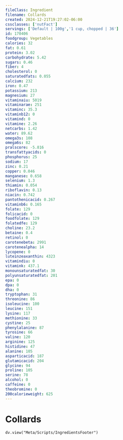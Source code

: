```yaml
---
fileClass: Ingredient
filename: Collards
created: 2024-12-21T19:27:02-06:00
cssclasses: ['nutFact']
servings: ['Default | 100g','1 cup, chopped | 36']
id: 170406
foodgroup: Vegetables
calories: 32
fat: 0.61
protein: 3.02
carbohydrate: 5.42
sugars: 0.46
fiber: 4
cholesterol: 0
saturatedfats: 0.055
calcium: 232
iron: 0.47
potassium: 213
magnesium: 27
vitaminaiu: 5019
vitaminarae: 251
vitaminc: 35.3
vitaminb12: 0
vitamind: 0
vitamine: 2.26
netcarbs: 1.42
water: 89.62
omega3s: 108
omega6s: 82
pralscore: -5.816
transfattyacids: 0
phosphorus: 25
sodium: 17
zinc: 0.21
copper: 0.046
manganese: 0.658
selenium: 1.3
thiamin: 0.054
riboflavin: 0.13
niacin: 0.742
pantothenicacid: 0.267
vitaminb6: 0.165
folate: 129
folicacid: 0
foodfolate: 129
folatedfe: 129
choline: 23.2
betaine: 0.4
retinol: 0
carotenebeta: 2991
carotenealpha: 14
lycopene: 0
luteinzeaxanthin: 4323
vitamindiu: 0
vitamink: 437.1
monounsaturatedfat: 30
polyunsaturatedfat: 201
epa: 0
dpa: 0
dha: 0
tryptophan: 31
threonine: 86
isoleucine: 100
leucine: 151
lysine: 117
methionine: 33
cystine: 25
phenylalanine: 87
tyrosine: 66
valine: 120
arginine: 125
histidine: 47
alanine: 105
asparticacid: 187
glutamicacid: 204
glycine: 94
proline: 105
serine: 78
alcohol: 0
caffeine: 0
theobromine: 0
200calorieweight: 625
---
```


# Collards

```dataviewjs
dv.view("Meta/Scripts/IngredientsFooter")
```